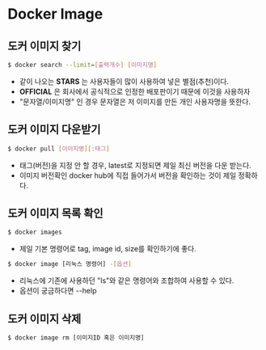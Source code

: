# Docker Image

## 도커 이미지 찾기

```bash
$ docker search --limit=[출력개수] [이미지명]
```

* 같이 나오는 __STARS__ 는 사용자들이 많이 사용하여 넣은 별점(추천)이다.
* __OFFICIAL__ 은 회사에서 공식적으로 인정한 배포판이기 때문에 이것을 사용하자
* "문자열/이미지명" 인 경우 문자열은 저 이미지를 만든 개인 사용자명을 뜻한다.

## 도커 이미지 다운받기
```bash
$ docker pull [이미지명][:태그]
```
* 태그(버전)을 지정 안 할 경우, latest로 지정되면 제일 최신 버전을 다운 받는다.
* 이미지 버전확인 docker hub에 직접 들어가서 버전을 확인하는 것이 제일 정확하다.

## 도커 이미지 목록 확인

```bash
$ docker images
```
* 제일 기본 명령어로 tag, image id, size를 확인하기에 좋다.

```bash
$ docker image [리눅스 명령어] -[옵션]
```
* 리눅스에 기존에 사용하던 "ls"와 같은 명령어와 조합하여 사용할 수 있다.  
* 옵션이 궁금하다면 --help

## 도커 이미지 삭제

```bash
$ docker image rm [이미지ID 혹은 이미지명]
```